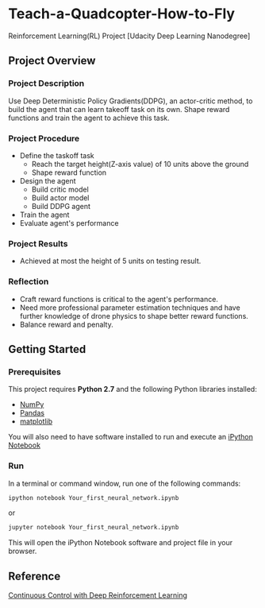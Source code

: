 # Teach-a-Quadcopter-How-to-Fly
Reinforcement Learning(RL) Project [Udacity Deep Learning Nanodegree]

## Project Overview
### Project Description
Use Deep Deterministic Policy Gradients(DDPG), an actor-critic method, to build the agent that can learn takeoff task on its own. 
Shape reward functions and train the agent to achieve this task.

### Project Procedure
- Define the taskoff task
  - Reach the target height(Z-axis value) of 10 units above the ground
  - Shape reward function
- Design the agent
  - Build critic model
  - Build actor model
  - Build DDPG agent
- Train the agent
- Evaluate agent's performance

### Project Results
- Achieved at most the height of 5 units on testing result.

### Reflection
- Craft reward functions is critical to the agent's performance.
- Need more professional parameter estimation techniques and have further knowledge of drone physics to shape better reward functions.
- Balance reward and penalty.


## Getting Started
### Prerequisites
This project requires **Python 2.7** and the following Python libraries installed:

- [NumPy](http://www.numpy.org/)
- [Pandas](http://pandas.pydata.org)
- [matplotlib](http://matplotlib.org/)

You will also need to have software installed to run and execute an [iPython Notebook](http://ipython.org/notebook.html)


### Run
In a terminal or command window, run one of the following commands:

```bash
ipython notebook Your_first_neural_network.ipynb
```  
or
```bash
jupyter notebook Your_first_neural_network.ipynb
```

This will open the iPython Notebook software and project file in your browser.

## Reference
[Continuous Control with Deep Reinforcement Learning](https://arxiv.org/pdf/1509.02971.pdf)

